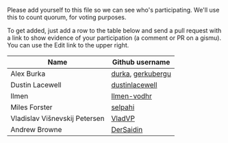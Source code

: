 Please add yourself to this file so we can see who's participating.
We'll use this to count quorum, for voting purposes.

To get added, just add a row to the table below and send a
pull request with a link to show evidence of your participation
(a comment or PR on a gismu).
You can use the Edit link to the upper right.

Name | Github username
-----|----------------
Alex Burka | [durka](http://github.com/durka), [gerkubergu](http://github.com/gerkubergu)
Dustin Lacewell | [dustinlacewell](http://github.com/dustinlacewell)
Ilmen | [Ilmen-vodhr](https://github.com/Ilmen-vodhr)
Miles Forster | [selpahi](http://github.com/selpahi)
Vladislav Višnevskij Petersen | [VladVP](https://github.com/VladVP)
Andrew Browne | [DerSaidin](https://github.com/DerSaidin)
